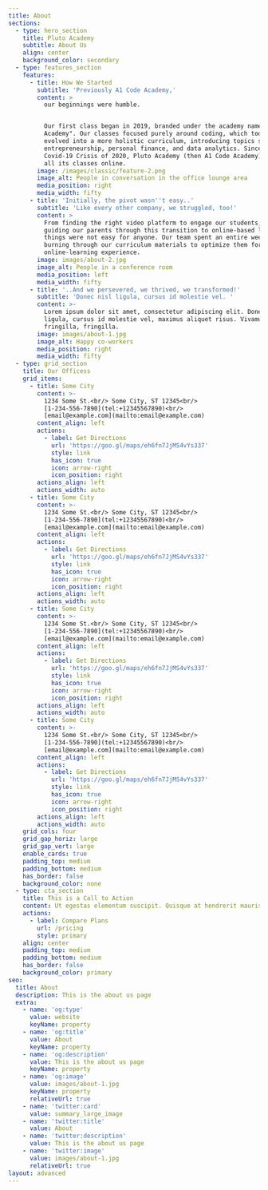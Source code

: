 ```yaml
---
title: About
sections:
  - type: hero_section
    title: Pluto Academy
    subtitle: About Us
    align: center
    background_color: secondary
  - type: features_section
    features:
      - title: How We Started
        subtitle: 'Previously A1 Code Academy,'
        content: >
          our beginnings were humble.


          Our first class began in 2019, branded under the academy name "A1 Code
          Academy". Our classes focused purely around coding, which today has
          evolved into a more holistic curriculum, introducing topics such as
          entrepreneurship, personal finance, and data analytics. Since the
          Covid-19 Crisis of 2020, Pluto Academy (then A1 Code Academy) moved
          all its classes online. 
        image: /images/classic/feature-2.png
        image_alt: People in conversation in the office lounge area
        media_position: right
        media_width: fifty
      - title: 'Initially, the pivot wasn''t easy..'
        subtitle: 'Like every other company, we struggled, too!'
        content: >
          From finding the right video platform to engage our students, to
          guiding our parents through this transition to online-based learning,
          things were not easy for anyone. Our team spent an entire week,
          burning through our curriculum materials to optimize them for the
          online-learning experience. 
        image: images/about-2.jpg
        image_alt: People in a conference room
        media_position: left
        media_width: fifty
      - title: '..And we persevered, we thrived, we transformed!'
        subtitle: 'Donec nisl ligula, cursus id molestie vel. '
        content: >-
          Lorem ipsum dolor sit amet, consectetur adipiscing elit. Donec nisl
          ligula, cursus id molestie vel, maximus aliquet risus. Vivamus in nibh
          fringilla, fringilla.
        image: images/about-1.jpg
        image_alt: Happy co-workers
        media_position: right
        media_width: fifty
  - type: grid_section
    title: Our Officess
    grid_items:
      - title: Some City
        content: >-
          1234 Some St.<br/> Some City, ST 12345<br/>
          [1-234-556-7890](tel:+12345567890)<br/>
          [email@example.com](mailto:email@example.com)
        content_align: left
        actions:
          - label: Get Directions
            url: 'https://goo.gl/maps/eh6fn7JjMS4vYs337'
            style: link
            has_icon: true
            icon: arrow-right
            icon_position: right
        actions_align: left
        actions_width: auto
      - title: Some City
        content: >-
          1234 Some St.<br/> Some City, ST 12345<br/>
          [1-234-556-7890](tel:+12345567890)<br/>
          [email@example.com](mailto:email@example.com)
        content_align: left
        actions:
          - label: Get Directions
            url: 'https://goo.gl/maps/eh6fn7JjMS4vYs337'
            style: link
            has_icon: true
            icon: arrow-right
            icon_position: right
        actions_align: left
        actions_width: auto
      - title: Some City
        content: >-
          1234 Some St.<br/> Some City, ST 12345<br/>
          [1-234-556-7890](tel:+12345567890)<br/>
          [email@example.com](mailto:email@example.com)
        content_align: left
        actions:
          - label: Get Directions
            url: 'https://goo.gl/maps/eh6fn7JjMS4vYs337'
            style: link
            has_icon: true
            icon: arrow-right
            icon_position: right
        actions_align: left
        actions_width: auto
      - title: Some City
        content: >-
          1234 Some St.<br/> Some City, ST 12345<br/>
          [1-234-556-7890](tel:+12345567890)<br/>
          [email@example.com](mailto:email@example.com)
        content_align: left
        actions:
          - label: Get Directions
            url: 'https://goo.gl/maps/eh6fn7JjMS4vYs337'
            style: link
            has_icon: true
            icon: arrow-right
            icon_position: right
        actions_align: left
        actions_width: auto
    grid_cols: four
    grid_gap_horiz: large
    grid_gap_vert: large
    enable_cards: true
    padding_top: medium
    padding_bottom: medium
    has_border: false
    background_color: none
  - type: cta_section
    title: This is a Call to Action
    content: Ut egestas elementum suscipit. Quisque at hendrerit mauris.
    actions:
      - label: Compare Plans
        url: /pricing
        style: primary
    align: center
    padding_top: medium
    padding_bottom: medium
    has_border: false
    background_color: primary
seo:
  title: About
  description: This is the about us page
  extra:
    - name: 'og:type'
      value: website
      keyName: property
    - name: 'og:title'
      value: About
      keyName: property
    - name: 'og:description'
      value: This is the about us page
      keyName: property
    - name: 'og:image'
      value: images/about-1.jpg
      keyName: property
      relativeUrl: true
    - name: 'twitter:card'
      value: summary_large_image
    - name: 'twitter:title'
      value: About
    - name: 'twitter:description'
      value: This is the about us page
    - name: 'twitter:image'
      value: images/about-1.jpg
      relativeUrl: true
layout: advanced
---
```

